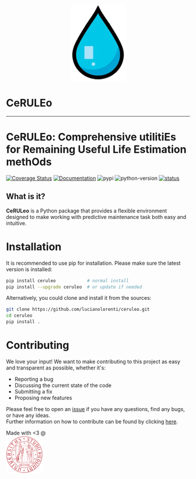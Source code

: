 <div align="center">
  <img src="https://github.com/lucianolorenti/ceruleo/blob/main/docs/images/cerulean.png?raw=true"><br>
</div>

# CeRULEo
-----------------


# CeRULEo: Comprehensive utilitiEs for Remaining Useful Life Estimation methOds

[![Coverage Status](https://coveralls.io/repos/github/lucianolorenti/ceruleo/badge.svg?branch=main&service=github)](https://coveralls.io/github/lucianolorenti/ceruleo?branch=main)
[![Documentation](https://img.shields.io/badge/documentation-dev-brightgreen)](https://lucianolorenti.github.io/ceruleo/)
![pypi](https://img.shields.io/pypi/v/ceruleo)
![python-version](https://img.shields.io/badge/python-3.8%20%7C%203.9%20%7C%203.10-blue)
[![status](https://joss.theoj.org/papers/c879c234d7741885576ddc682416b41f/status.svg)](https://joss.theoj.org/papers/c879c234d7741885576ddc682416b41f)
## What is it?

**CeRULeo** is a Python package that provides a flexible environment designed to make working with predictive maintenance task both easy and intuitive. 


# Installation
It is recommended to use pip  for installation. Please make sure the latest version is installed:

```bash
pip install ceruleo            # normal install
pip install --upgrade ceruleo  # or update if needed
```

Alternatively, you could clone and install it from the sources:

```bash
git clone https://github.com/lucianolorenti/ceruleo.git
cd ceruleo
pip install .
```

# Contributing

We love your input! We want to make contributing to this project as easy and transparent as possible, whether it's:

* Reporting a bug
* Discussing the current state of the code
* Submitting a fix
* Proposing new features

Please feel free to open an [issue](https://github.com/fzi-forschungszentrum-informatik/TSInterpret/issues/new/choose) if you have any questions, find any bugs, or have any ideas.  
Further information on how to contribute can be found by clicking  [here](https://github.com/lucianolorenti/ceruleo/blob/main/CONTRIBUTING.md).






 Made with <3 @   <a href="https://www.dei.unipd.it/">  
         <img alt="University of Padova" src="https://github.com/lucianolorenti/ceruleo/blob/main/docs/images/unipd_logo.png?raw=true" width=100 />
      </a>

